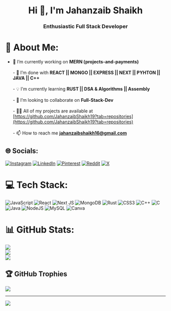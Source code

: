 <h1 align="center">Hi 👋, I'm Jahanzaib Shaikh</h1>
<h3 align="center">Enthusiastic Full Stack Developer</h3>

# 💫 About Me:
- 🔭 I’m currently working on **MERN (projects-and-payments)**<br><br>- 🌱 I’m done with **REACT || MONGO || EXPRESS || NEXT || PYHTON || JAVA || C++**<br><br>- 💡  I'm currently learning **RUST || DSA & Algorithms || Assembly**<br><br>- 👯 I’m looking to collaborate on **Full-Stack-Dev**<br><br>- 👨‍💻 All of my projects are available at [https://github.com/JahanzaibShaikh19?tab=repositories](https://github.com/JahanzaibShaikh19?tab=repositories)<br><br>- 📫 How to reach me **jahanzaibshaikh16@gmail.com**


## 🌐 Socials:
[![Instagram](https://img.shields.io/badge/Instagram-%23E4405F.svg?logo=Instagram&logoColor=white)](https://instagram.com/jahanzaib.shk) [![LinkedIn](https://img.shields.io/badge/LinkedIn-%230077B5.svg?logo=linkedin&logoColor=white)](https://linkedin.com/in/https://www.linkedin.com/in/jahanzaib-shaikh-9a6199215/) [![Pinterest](https://img.shields.io/badge/Pinterest-%23E60023.svg?logo=Pinterest&logoColor=white)](https://pinterest.com/jahanzaibshaikh16) [![Reddit](https://img.shields.io/badge/Reddit-%23FF4500.svg?logo=Reddit&logoColor=white)](https://reddit.com/user/jahanzaib16) [![X](https://img.shields.io/badge/X-black.svg?logo=X&logoColor=white)](https://x.com/@Jahanzaib699) 

# 💻 Tech Stack:
![JavaScript](https://img.shields.io/badge/javascript-%23323330.svg?style=for-the-badge&logo=javascript&logoColor=%23F7DF1E) ![React](https://img.shields.io/badge/react-%2320232a.svg?style=for-the-badge&logo=react&logoColor=%2361DAFB) ![Next JS](https://img.shields.io/badge/Next-black?style=for-the-badge&logo=next.js&logoColor=white) ![MongoDB](https://img.shields.io/badge/MongoDB-%234ea94b.svg?style=for-the-badge&logo=mongodb&logoColor=white) ![Rust](https://img.shields.io/badge/rust-%23000000.svg?style=for-the-badge&logo=rust&logoColor=white) ![CSS3](https://img.shields.io/badge/css3-%231572B6.svg?style=for-the-badge&logo=css3&logoColor=white) ![C++](https://img.shields.io/badge/c++-%2300599C.svg?style=for-the-badge&logo=c%2B%2B&logoColor=white) ![C](https://img.shields.io/badge/c-%2300599C.svg?style=for-the-badge&logo=c&logoColor=white) ![Java](https://img.shields.io/badge/java-%23ED8B00.svg?style=for-the-badge&logo=openjdk&logoColor=white) ![NodeJS](https://img.shields.io/badge/node.js-6DA55F?style=for-the-badge&logo=node.js&logoColor=white) ![MySQL](https://img.shields.io/badge/mysql-%2300000f.svg?style=for-the-badge&logo=mysql&logoColor=white) ![Canva](https://img.shields.io/badge/Canva-%2300C4CC.svg?style=for-the-badge&logo=Canva&logoColor=white)
# 📊 GitHub Stats:
![](https://github-readme-stats.vercel.app/api?username=JahanzaibShaikh19&theme=radical&hide_border=false&include_all_commits=true&count_private=false)<br/>
![](https://github-readme-streak-stats.herokuapp.com/?user=JahanzaibShaikh19&theme=radical&hide_border=false)<br/>
![](https://github-readme-stats.vercel.app/api/top-langs/?username=JahanzaibShaikh19&theme=radical&hide_border=false&include_all_commits=true&count_private=false&layout=compact)

## 🏆 GitHub Trophies
![](https://github-profile-trophy.vercel.app/?username=JahanzaibShaikh19&theme=gitdimmed&no-frame=false&no-bg=true&margin-w=4)

---
[![](https://visitcount.itsvg.in/api?id=JahanzaibShaikh19&icon=5&color=4)](https://visitcount.itsvg.in)


